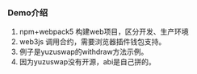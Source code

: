 ### Demo介绍
1. npm+webpack5 构建web项目，区分开发、生产环境
2. web3js 调用合约，需要浏览器插件钱包支持。
3. 例子是yuzuswap的withdraw方法示例。
4. 因为yuzuswap没有开源，abi是自己拼的。